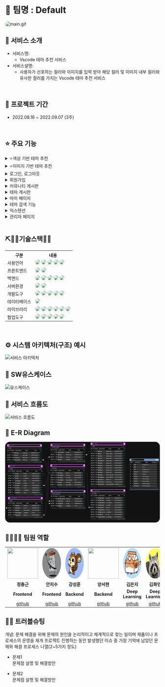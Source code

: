 # 🥕 팀명 : Default
<img src="img/메인.gif" alt="main.gif" width="540" height="300" style="border-radius:15px;"/>


## 👀 서비스 소개
* 서비스명:
  *  Vscode 테마 추천 서비스
* 서비스설명:
  *  사용자가 선호하는 컬러와 이미지를 입력 받아 해당 컬러 및 이미지 내부 컬러와 유사한 컬러를 가지는 Vscode 테마 추천 서비스 
<br>

## 📅 프로젝트 기간
- 2022.08.16 ~ 2022.09.07 (3주)
<br>

## ⭐ 주요 기능

<details>

<summary>⭐색상 기반 테마 추천</summary>

<!-- summary 아래 한칸 공백 두어야함 -->
<img src=""  alt="여기에 메인 화면 입력"/>
<img src=""  alt="여기에 색상 선택화면 입력"/>
<img src=""  alt="여기에 추천 화면 입력"/>

- 유저는 메인페이지에서 Color Select 버튼을 통해 색상 선택 화면으로 이동할 수 있음.
- 색상 선택 페이지에서 5개의 선호 컬러 및 자신의 주 사용 언어를 선택하고 버튼을 클릭하면 해당 색상과 유사한 색상을 가진 테마 8개를 추천 받을 수 있음
- 추천 받은 페이지에서 테마 이름을 클릭하면 테마 상세보기 페이지로 이동함
- https://www.notion.so/1acc4fa14ba64faab8cace798c2adc7b#d7f451a54e1c4109941fea1c60223ee2
  
</details>

<details>

<summary>⭐이미지 기반 테마 추천</summary>

<!-- summary 아래 한칸 공백 두어야함 -->
<img src=""  alt="여기에 메인 화면 입력"/>
<img src=""  alt="여기에 이미지 선택화면 입력"/>
<img src=""  alt="여기에 추천 화면 입력"/>

- 유저는 메인페이지에서 Select image 버튼을 통해 로컬에 저장된 자신이 좋아하는 이미지를 선택할 수 있음.
- 이미지 선택 후 자신의 주 사용 언어를 선택하고 버튼을 클릭하면 이미지 내부에 주요 색상 5종과 유사한 색상을 가진 테마 8개를 추천 받을 수 있음.
- 추천 받은 페이지에서 테마 이름을 클릭하면 테마 상세보기 페이지로 이동함.
- https://www.notion.so/1acc4fa14ba64faab8cace798c2adc7b#708cb75f000e4659b4ff3330be8a3e50
</details>


<details>

<summary>로그인, 로그아웃</summary>

<!-- summary 아래 한칸 공백 두어야함 -->
<img src=""  alt="여기에 로그인 창 입력"/>

- 사용자가 가입한 아이디와 비밀변호를 정확히 입력하면 로그인 할 수 있음
- 가입하지 않은 아이디 입력 혹은 비밀번호를 정확히 입력하지 않을 시 경고 창을 띄우며 입력란을 초기화함
- 카카오 API를 이용하여 간편 로그인 기능 구현
- 카카오로 간편 로그인한 회원은 자동으로 회원 가입됨
- 로그인한 회원의 회원 정보는 세션에 저장되어 유지되며 로그아웃 버튼을 클릭시 세션을 초기화하며 로그아웃 됨
  
</details>

<details>

<summary>회원가입</summary>

<!-- summary 아래 한칸 공백 두어야함 -->
<img src=""  alt="여기에 회원가입 창 입력"/>

- 사용자는 아이디, 패스워드, 닉네임을 입력하면 회원가입 할 수 있음
- 이미 가입된 아이디, 패스워드와 패스워드 확인이 일치하게 입력하지 않을 시 혹은 입력 값 중 하나라도 공백을 입력한다면 각각 알림창을 띄워 사용자의 올바른 입력을 유도함
  
</details>

<details>

<summary>커뮤니티 게시판</summary>

<!-- summary 아래 한칸 공백 두어야함 -->
<img src=""  alt="여기에 게시판 입력"/>
<img src=""  alt="여기에 상세보기 입력"/>
<img src=""  alt="여기에 글쓰기 입력"/>

- 커뮤니티 게시판은 인기글 게시판, 언어별(Python, Java, Html...) 게시판으로 구분됨
- 인기글 게시판은 전체 게시글을 조회수별로 정렬하여 보여줌, 언어별 게시판은 해당 카테고리별 게시글을 시간순으로 정렬하여 보여줌
- 게시판에서 게시글 제목을 클릭하면 게시글 상세보기 페이지로 이동하며 게시글에 좋아요를 누를 수 있음
- 로그인한 회원은 글 쓰기 및 자신이 쓴 글에 대한 수정, 삭제 권한을 가짐.
- 로그인한 회원은 댓글 쓰기 및 자신이 쓴 댓글에 대한 삭제 권한을 가짐.
- 게시판은 한번에 최대 20개의 게시글을 볼 수 있으며 더 많은 게시글을 보기 위해서는 페이지를 통해 이동해야함
- 유저는 한 화면상에서 최대 5개의 페이지를 클릭할 수 있고, 버튼을 통해 한번에 +-5페이지를 이동할 수 있음
  
</details>

<details>

<summary>테마 게시판</summary>

<!-- summary 아래 한칸 공백 두어야함 -->
<img src=""  alt="여기에 게시판 입력"/>
<img src=""  alt="여기에 상세보기 입력"/>

- 테마 게시판은 Vscode에서 제공하는 테마 플러그인 설치시 적용할 수 있는 테마들을 테마 이름으로 구분된 형태로 확인할 수 있음.
- 테마 게시판에서 테마 이름을 클릭시 테마 상세보기 페이지로 이동함.
- 테마 상세보기 페이지는 기본적으로 테마 제작자, 테마 설치 횟수 유저들의 좋아요 개수등을 확인 할 수 있음
- 테마 상세보기 페이지에서 유저는 언어별, 폰트별 다른 테마 적용화면을 확인할 수 있음
- 테마 상세보기 페이지에서 유저는 좋아요 버튼을 통해 테마에 좋아요를 누를 수 있으며 이미 한번 좋아요한 테마에 좋아요를 클릭시 좋아요 취소됨.
- 테마 상세보기 페이지에서 유저는 인스톨 버튼을 통해 테마 설치 페이지로 이동할 수 있음.
- 테마 게시판은 한번에 최대 16개의 게시글을 볼 수 있으며 더 많은 게시글을 보기 위해서는 페이지를 통해 이동해야함
- 유저는 한 화면상에서 최대 5개의 페이지를 클릭할 수 있고, 버튼을 통해 한번에 +-5페이지를 이동할 수 있음.
  
</details>

<details>

<summary>마이 페이지</summary>

<!-- summary 아래 한칸 공백 두어야함 -->
<img src=""  alt="여기에 이미지 입력"/>

- 로그인한 사용자는 헤더의 메뉴를 통해 마이 페이지로 이동할 수 있음.
- 회원가입을 통해 가입한 회원은 마이페이지에서 닉네임과 패스워드를 수정할 수 있으며 회원 탈퇴 할 수 있음. 카카오 로그인한 회원은 마이페이지에서 회원 탈퇴만 가능함.
- 회원은 마이페이지 좌측 버튼을 통해 자신이 좋아요한 테마 및 작성한 게시글을 볼 수 있음.
- 좋아요한 테마는 한번에 최대 4개의 테마를 보여주며 더 많은 테마에 좋아요를 했을 시 하단의 버튼을 누르면 더 많은 테마를 확인 할 수 있으며 테마명을 클릭하면 테마 상세보기 페이지로 이동함
- 작성한 게시글은 제목, 작성일자, 조회수, 좋아요 수 등의 간략한 정보를 확인 할 수 있으며, 제목을 클릭시 상세보기 페이지로 이동함
  
</details>

<details>

<summary>테마 검색 기능</summary>

<!-- summary 아래 한칸 공백 두어야함 -->
<img src=""  alt="여기에 이미지 입력"/>

- 사용자는 메인페이지의 검색란에서 키워드를 통해 해당 키워드를 가진 테마를 검색 할 수 있음.
- 해당 키워드를 가진 테마가 있다면 최대 8종류가 보여지고 테마명을 클릭하면 테마 상세보기 페이지로 이동할 수 있음
  
</details>

<details>

<summary>익스텐션</summary>

<!-- summary 아래 한칸 공백 두어야함 -->
<img src=""  alt="여기에 이미지 입력"/>

- 사용자는 메인페이지 하단에서 Vscode의 유용한 익스텐션 정보를 확인 할 수 있음.
- 익스텐션 아이콘을 클릭 시 설치 페이지로 이동함
  
</details>

<details>

<summary>관리자 페이지</summary>

<!-- summary 아래 한칸 공백 두어야함 -->
<img src=""  alt="여기에 이미지 입력"/>

- 관리자 아이디로 로그인 시 헤더에서 관리자 페이지로 이동할 수 있음.
- 관리자는 모든 유저에 대한 삭제 권한을 가지며 유저 삭제를 할 수 있음.
  
</details>
<br>

## ⛏👨‍💻기술스택👩‍💻
<table>
    <tr>
        <th>구분</th>
        <th>내용</th>
    </tr>
    <tr>
        <td>사용언어</td>
        <td>
            <img src="https://img.shields.io/badge/Java-007396?style=for-the-badge&logo=java&logoColor=white" style="border-radius:15px;"/>
            <img src="https://img.shields.io/badge/Python-3776AB?style=for-the-badge&logo=Python&logoColor=white" style="border-radius:15px;">
            <img src="https://img.shields.io/badge/HTML5-E34F26?style=for-the-badge&logo=HTML5&logoColor=white" style="border-radius:15px;"/>
            <img src="https://img.shields.io/badge/CSS3-1572B6?style=for-the-badge&logo=CSS3&logoColor=white" style="border-radius:15px;"/>
            <img src="https://img.shields.io/badge/JavaScript-F7DF1E?style=for-the-badge&logo=JavaScript&logoColor=white" style="border-radius:15px;"/>
        </td>
    </tr>
        <tr>
        <td>프론트앤드</td>
        <td>
            <img src="https://img.shields.io/badge/BootStrap-7952B3?style=for-the-badge&logo=BootStrap&logoColor=white" style="border-radius:15px;"/>
            <img src="https://img.shields.io/badge/jquery-0769AD?style=for-the-badge&logo=jquery&logoColor=white" style="border-radius:15px;"/>
        </td>
    </tr>
    <tr>
        <td>백앤드</td>
        <td>
            <img src="https://img.shields.io/badge/spring-6DB33F?style=for-the-badge&logo=spring&logoColor=white" style="border-radius:15px;"/> 
            <img src="https://img.shields.io/badge/Jsp-007396?style=for-the-badge&logo=java&logoColor=white" style="border-radius:15px;"/>
            <img src="https://img.shields.io/badge/Ajax-007396?style=for-the-badge&logo=java&logoColor=white" style="border-radius:15px;"/>
            <img src="https://img.shields.io/badge/jstl-007396?style=for-the-badge&logo=java&logoColor=white" style="border-radius:15px;"/>
            <img src="https://img.shields.io/badge/MyBatis-007396?style=for-the-badge&logo=java&logoColor=white" style="border-radius:15px;"/>
        </td>
    </tr>
    <tr>
        <td>서버환경</td>
        <td>
            <img src="https://img.shields.io/badge/Apache Tomcat-D22128?style=for-the-badge&logo=Apache Tomcat&logoColor=white" style="border-radius:15px;"/>
            <img src="https://img.shields.io/badge/flask-000000?style=for-the-badge&logo=flask&logoColor=white" style="border-radius:15px;"/>
        </td>
    </tr>
    <tr>
        <td>개발도구</td>
        <td>
            <img src="https://img.shields.io/badge/VSCode-007ACC?style=for-the-badge&logo=VisualStudioCode&logoColor=white" style="border-radius:15px;"/>
            <img src="https://img.shields.io/badge/Eclipse-2C2255?style=for-the-badge&logo=Eclipse&logoColor=white" style="border-radius:15px;"/>
            <img src="https://img.shields.io/badge/Jupyter-F37626?style=for-the-badge&logoColor=white" style="border-radius:15px;"/>
            <img src="https://img.shields.io/badge/dbeaver-003B57?style=for-the-badge&logoColor=white" style="border-radius:15px;"/>
            <img src="https://img.shields.io/badge/sql developer-003B57?style=for-the-badge&logoColor=white" style="border-radius:15px;"/>
        </td>
    </tr>
    <tr>
        <td>데이터베이스</td>
        <td>
            <img src="https://img.shields.io/badge/Oracle 11g-F80000?style=for-the-badge&logo=Oracle&logoColor=white" style="border-radius:15px;"/>
        </td>
    </tr>
    <tr>
        <td>라이브러리</td>
        <td>
            <img src="https://img.shields.io/badge/Anaconda-44A833?style=for-the-badge&logo=Anaconda&logoColor=white" style="border-radius:15px;"/>        
            <img src="https://img.shields.io/badge/Selenium-43B02A?style=for-the-badge&logo=Selenium&logoColor=white" style="border-radius:15px;"/>
            <img src="https://img.shields.io/badge/opencv-5C3EE8?style=for-the-badge&logo=opencv&logoColor=white" style="border-radius:15px;"/>
            <img src="https://img.shields.io/badge/NumPy-013243?style=for-the-badge&logo=NumPy&logoColor=white" style="border-radius:15px;"/>
            <img src="https://img.shields.io/badge/pandas-150458?style=for-the-badge&logo=pandas&logoColor=white" style="border-radius:15px;"/>
            <img src="https://img.shields.io/badge/Scikit learn-F7931E?style=for-the-badge&logo=Scikit-learn&logoColor=white" style="border-radius:15px;"/>
        </td>
    </tr>
    <tr>
        <td>협업도구</td>
        <td>
            <img src="https://img.shields.io/badge/git-F05032?style=for-the-badge&logo=git&logoColor=white" style="border-radius:15px;"/>
            <img src="https://img.shields.io/badge/GitHub-181717?style=for-the-badge&logo=GitHub&logoColor=white" style="border-radius:15px;"/>
            <img src="https://img.shields.io/badge/Notion-000000?style=for-the-badge&logo=notion&logoColor=white" style="border-radius:15px;"/>
            <img src="https://img.shields.io/badge/slack-4A154B?style=for-the-badge&logo=slack&logoColor=white" style="border-radius:15px;"/>
            <img src="https://img.shields.io/badge/discord-5865F2?style=for-the-badge&logo=discord&logoColor=white" style="border-radius:15px;"/>
        </td>
    </tr>
    
</table>


<br>

## ⚙ 시스템 아키텍처(구조) 예시 
![서비스 아키텍처]()
<br>

## 📌 SW유스케이스
![유스케이스]()
<br>

## 📌 서비스 흐름도
![서비스 흐름도]()
<br>

## 📌 E-R Diagram
<img src="img/default_erd.png" alt="E-R Diagram" style="border-radius:15px"/>
<br>

<!-- ## 🖥 화면 구성 -->
<!-- 시연영상 잘라서  -->

## 👨‍👩‍👦‍👦 팀원 역할
<table>
  <tr>
    <!-- 정충근 -->
    <td align="center"><img src="https://item.kakaocdn.net/do/fd49574de6581aa2a91d82ff6adb6c0115b3f4e3c2033bfd702a321ec6eda72c" width="100" height="100"/></td>
    <!-- 안지수 -->
    <td align="center"><img src="img/안지수.png" width="100" height="100" style="border-radius:50%"/></td>
    <!-- 강성훈 -->
    <td align="center"><img src="img/강성훈.png" width="100" height="100" style="border-radius:50%"/></td>
    <!-- 양서현 -->
    <td align="center"><img src="https://i.pinimg.com/236x/ed/bb/53/edbb53d4f6dd710431c1140551404af9.jpg" width="100" height="100"/></td>
    <!-- 김은지 -->
    <td align="center"><img src="img/김은지.png" width="100" height="100"/></td>
    <!-- 김화영 -->
    <td align="center"><img src="img/김화영.png" width="100" height="100"/></td>
  </tr>
  <tr>
    <td align="center"><strong>정충근</strong></td>
    <td align="center"><strong>안지수</strong></td>
    <td align="center"><strong>강성훈</strong></td>
    <td align="center"><strong>양서현</strong></td>
    <td align="center"><strong>김은지</strong></td>
    <td align="center"><strong>김화영</strong></td>
  </tr>
  <tr>
    <!-- 정충근 -->
    <td align="center"><b>Frontend</b></td>
    <!-- 안지수 -->
    <td align="center"><b>Frontend</b></td>
    <!-- 강성훈 -->
    <td align="center"><b>Backend</b></td>
    <!-- 양서현 -->
    <td align="center"><b>Backend</b></td>
    <!-- 김은지 -->
    <td align="center"><b>Deep Learning</b></td>
    <!-- 김화영 -->
    <td align="center"><b>Deep Learning</b></td>
  </tr>
  <tr>
    <!-- 정충근 -->
    <td align="center"><a href="https://github.com/PringlesHair" target='_blank'>github</a></td>
    <!-- 안지수 -->
    <td align="center"><a href="https://github.com/Scarlett0JS" target='_blank'>github</a></td>
    <!-- 강성훈 -->
    <td align="center"><a href="https://github.com/tmxjvm5" target='_blank'>github</a></td>
    <!-- 양서현 -->
    <td align="center"><a href="https://github.com/pyth1007" target='_blank'>github</a></td>
    <!-- 김은지 -->
    <td align="center"><a href="https://github.com/eunji78" target='_blank'>github</a></td>
    <!-- 김화영 -->
    <td align="center"><a href="https://github.com/dotoritoring" target='_blank'>github</a></td>
  </tr>
</table>

## 🤾‍♂️ 트러블슈팅
개념: 문제 해결을 위해 문제의 원인을 논리적이고 체계적으로 찾는 일이며 제품이나 프로세스의 운영을 재개
프로젝트 진행하는 동안 발생했던 이슈 중 가장 기억에 남았던 문제와 해결 프로세스 나열(2~5가지 정도)
  
* 문제1<br>
 문제점 설명 및 해결방안
 
* 문제2<br>
 문제점 설명 및 해결방안
